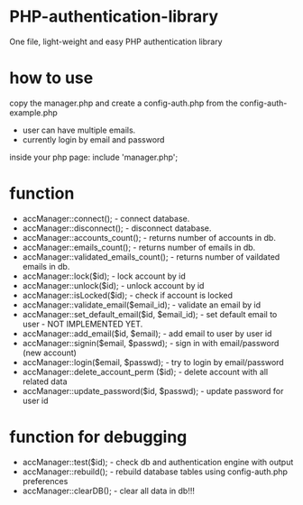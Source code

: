 PHP-authentication-library
==========================

One file, light-weight and easy PHP authentication library


how to use
==========

copy the manager.php and create a config-auth.php from the config-auth-example.php

* user can have multiple emails.
* currently login by email and password

inside your php page:
 include 'manager.php';

function
========
* accManager::connect(); - connect database.
* accManager::disconnect(); - disconnect database.
* accManager::accounts_count(); - returns number of accounts in db.
* accManager::emails_count(); - returns number of emails in db.
* accManager::validated_emails_count(); - returns number of vaildated emails in db.
* accManager::lock($id); - lock account by id
* accManager::unlock($id); - unlock account by id
* accManager::isLocked($id); - check if account is locked
* accManager::validate_email($email_id); - validate an email by id
* accManager::set_default_email($id, $email_id); - set default email to user - NOT IMPLEMENTED YET.
* accManager::add_email($id, $email); - add email to user by user id
* accManager::signin($email, $passwd); - sign in with email/password (new account)
* accManager::login($email, $passwd); - try to login by email/password
* accManager::delete_account_perm ($id); - delete account with all related data
* accManager::update_password($id, $passwd); - update password for user id

function for debugging
======================
* accManager::test($id); - check db and authentication engine with output
* accManager::rebuild(); - rebuild database tables using config-auth.php preferences
* accManager::clearDB(); - clear all data in db!!!
 